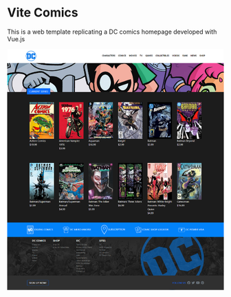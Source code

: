 # Vite Comics

This is a web template replicating a DC comics homepage developed with Vue.js

![Alt text](/public/img/screenshot.png?raw=true)
